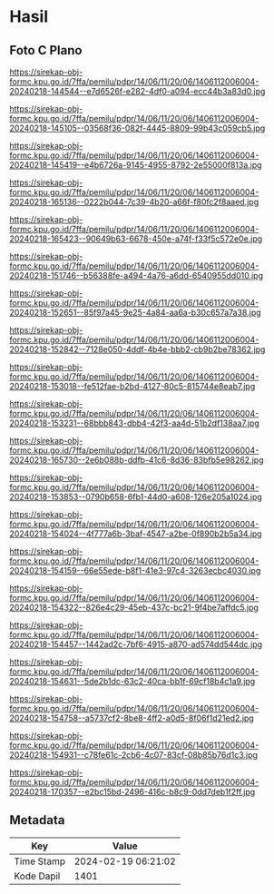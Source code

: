 # Hasil

## Foto C Plano

https://sirekap-obj-formc.kpu.go.id/7ffa/pemilu/pdpr/14/06/11/20/06/1406112006004-20240218-144544--e7d6526f-e282-4df0-a094-ecc44b3a83d0.jpg

https://sirekap-obj-formc.kpu.go.id/7ffa/pemilu/pdpr/14/06/11/20/06/1406112006004-20240218-145105--03568f36-082f-4445-8809-99b43c059cb5.jpg

https://sirekap-obj-formc.kpu.go.id/7ffa/pemilu/pdpr/14/06/11/20/06/1406112006004-20240218-145419--e4b6726a-9145-4955-8792-2e55000f813a.jpg

https://sirekap-obj-formc.kpu.go.id/7ffa/pemilu/pdpr/14/06/11/20/06/1406112006004-20240218-165136--0222b044-7c39-4b20-a66f-f80fc2f8aaed.jpg

https://sirekap-obj-formc.kpu.go.id/7ffa/pemilu/pdpr/14/06/11/20/06/1406112006004-20240218-165423--90649b63-6678-450e-a74f-f33f5c572e0e.jpg

https://sirekap-obj-formc.kpu.go.id/7ffa/pemilu/pdpr/14/06/11/20/06/1406112006004-20240218-151746--b56388fe-a494-4a76-a6dd-6540955dd010.jpg

https://sirekap-obj-formc.kpu.go.id/7ffa/pemilu/pdpr/14/06/11/20/06/1406112006004-20240218-152651--85f97a45-9e25-4a84-aa6a-b30c657a7a38.jpg

https://sirekap-obj-formc.kpu.go.id/7ffa/pemilu/pdpr/14/06/11/20/06/1406112006004-20240218-152842--7128e050-4ddf-4b4e-bbb2-cb9b2be78362.jpg

https://sirekap-obj-formc.kpu.go.id/7ffa/pemilu/pdpr/14/06/11/20/06/1406112006004-20240218-153018--fe512fae-b2bd-4127-80c5-815744e8eab7.jpg

https://sirekap-obj-formc.kpu.go.id/7ffa/pemilu/pdpr/14/06/11/20/06/1406112006004-20240218-153231--68bbb843-dbb4-42f3-aa4d-51b2df138aa7.jpg

https://sirekap-obj-formc.kpu.go.id/7ffa/pemilu/pdpr/14/06/11/20/06/1406112006004-20240218-165730--2e6b088b-ddfb-41c6-8d36-83bfb5e98262.jpg

https://sirekap-obj-formc.kpu.go.id/7ffa/pemilu/pdpr/14/06/11/20/06/1406112006004-20240218-153853--0790b658-6fb1-44d0-a608-126e205a1024.jpg

https://sirekap-obj-formc.kpu.go.id/7ffa/pemilu/pdpr/14/06/11/20/06/1406112006004-20240218-154024--4f777a6b-3baf-4547-a2be-0f890b2b5a34.jpg

https://sirekap-obj-formc.kpu.go.id/7ffa/pemilu/pdpr/14/06/11/20/06/1406112006004-20240218-154159--66e55ede-b8f1-41e3-97c4-3263ecbc4030.jpg

https://sirekap-obj-formc.kpu.go.id/7ffa/pemilu/pdpr/14/06/11/20/06/1406112006004-20240218-154322--826e4c29-45eb-437c-bc21-9f4be7affdc5.jpg

https://sirekap-obj-formc.kpu.go.id/7ffa/pemilu/pdpr/14/06/11/20/06/1406112006004-20240218-154457--1442ad2c-7bf6-4915-a870-ad574dd544dc.jpg

https://sirekap-obj-formc.kpu.go.id/7ffa/pemilu/pdpr/14/06/11/20/06/1406112006004-20240218-154631--5de2b1dc-63c2-40ca-bb1f-69cf18b4c1a9.jpg

https://sirekap-obj-formc.kpu.go.id/7ffa/pemilu/pdpr/14/06/11/20/06/1406112006004-20240218-154758--a5737cf2-8be8-4ff2-a0d5-8f06f1d21ed2.jpg

https://sirekap-obj-formc.kpu.go.id/7ffa/pemilu/pdpr/14/06/11/20/06/1406112006004-20240218-154931--c78fe61c-2cb6-4c07-83cf-08b85b76d1c3.jpg

https://sirekap-obj-formc.kpu.go.id/7ffa/pemilu/pdpr/14/06/11/20/06/1406112006004-20240218-170357--e2bc15bd-2496-416c-b8c9-0dd7deb1f2ff.jpg


## Metadata

| Key        | Value               |
| ---------- | ------------------- |
| Time Stamp | 2024-02-19 06:21:02 |
| Kode Dapil | 1401                |




